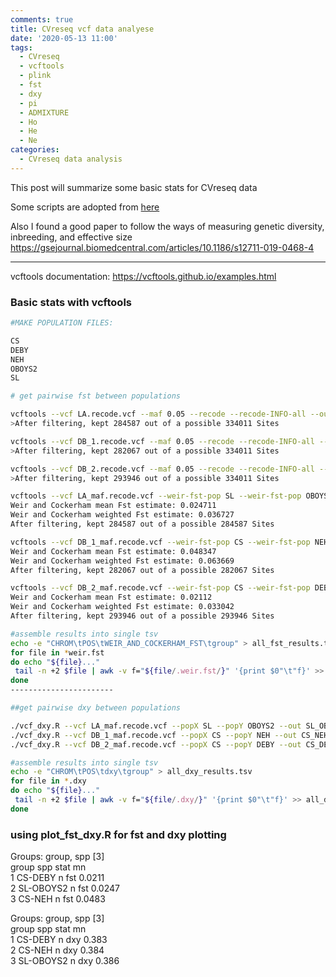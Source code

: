 ```yaml
---
comments: true
title: CVreseq vcf data analyese
date: '2020-05-13 11:00'
tags:
  - CVreseq
  - vcftools
  - plink
  - fst
  - dxy
  - pi
  - ADMIXTURE
  - Ho
  - He
  - Ne
categories:
  - CVreseq data analysis
---
```


This post will summarize some basic stats for CVreseq data

Some scripts are adopted from [here](https://github.com/grovesdixon/caveRAD/blob/master/cave_RAD_processing_walkthrough.txt)

Also I found a good paper to follow the ways of measuring genetic diversity, inbreeding, and effective size 
https://gsejournal.biomedcentral.com/articles/10.1186/s12711-019-0468-4

--- 

vcftools documentation: https://vcftools.github.io/examples.html

### Basic stats with vcftools

```sh
#MAKE POPULATION FILES: 

CS   
DEBY   
NEH   
OBOYS2   
SL   

# get pairwise fst between populations

vcftools --vcf LA.recode.vcf --maf 0.05 --recode --recode-INFO-all --out LA_maf
>After filtering, kept 284587 out of a possible 334011 Sites

vcftools --vcf DB_1.recode.vcf --maf 0.05 --recode --recode-INFO-all --out DB_1_maf
>After filtering, kept 282067 out of a possible 334011 Sites

vcftools --vcf DB_2.recode.vcf --maf 0.05 --recode --recode-INFO-all --out DB_2_maf
>After filtering, kept 293946 out of a possible 334011 Sites

vcftools --vcf LA_maf.recode.vcf --weir-fst-pop SL --weir-fst-pop OBOYS2 --out SL_OBOYS2
Weir and Cockerham mean Fst estimate: 0.024711
Weir and Cockerham weighted Fst estimate: 0.036727
After filtering, kept 284587 out of a possible 284587 Sites

vcftools --vcf DB_1_maf.recode.vcf --weir-fst-pop CS --weir-fst-pop NEH --out CS_NEH
Weir and Cockerham mean Fst estimate: 0.048347
Weir and Cockerham weighted Fst estimate: 0.063669
After filtering, kept 282067 out of a possible 282067 Sites

vcftools --vcf DB_2_maf.recode.vcf --weir-fst-pop CS --weir-fst-pop DEBY --out CS_DEBY
Weir and Cockerham mean Fst estimate: 0.02112
Weir and Cockerham weighted Fst estimate: 0.033042
After filtering, kept 293946 out of a possible 293946 Sites

#assemble results into single tsv
echo -e "CHROM\tPOS\tWEIR_AND_COCKERHAM_FST\tgroup" > all_fst_results.tsv
for file in *weir.fst
do echo "${file}..."
 tail -n +2 $file | awk -v f="${file/.weir.fst/}" '{print $0"\t"f}' >> all_fst_results.tsv
done
-----------------------

##get pairwise dxy between populations

./vcf_dxy.R --vcf LA_maf.recode.vcf --popX SL --popY OBOYS2 --out SL_OBOYS2.dxy
./vcf_dxy.R --vcf DB_1_maf.recode.vcf --popX CS --popY NEH --out CS_NEH.dxy
./vcf_dxy.R --vcf DB_2_maf.recode.vcf --popX CS --popY DEBY --out CS_DEBY.dxy

#assemble results into single tsv
echo -e "CHROM\tPOS\tdxy\tgroup" > all_dxy_results.tsv
for file in *.dxy
do echo "${file}..."
 tail -n +2 $file | awk -v f="${file/.dxy/}" '{print $0"\t"f}' >> all_dxy_results.tsv
done
```
### using plot_fst_dxy.R for fst and dxy plotting

  Groups:   group, spp [3]     
  group     spp   stat      mn           
1 CS-DEBY   n     fst   0.0211      
2 SL-OBOYS2 n     fst   0.0247      
3 CS-NEH    n     fst   0.0483      

  Groups:   group, spp [3]      
  group     spp   stat      mn            
1 CS-DEBY   n     dxy   0.383     
2 CS-NEH    n     dxy   0.384     
3 SL-OBOYS2 n     dxy   0.386      
 
```
